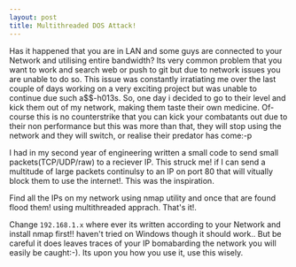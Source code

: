 ```yaml
---
layout: post
title: Multithreaded DOS Attack!
---
```


Has it happened that you are in LAN and some guys are connected to your Network and utilising entire bandwidth?
Its very common problem that you want to work and search web or push to git but due to network issues you are unable to do so. This issue was constantly irratiating me over the last couple of days working 
on a very exciting project but was unable to continue due such a$$-h013s. So, one day i decided to go to their level and kick them out of my network, making them taste their own medicine. Of-course this is no counterstrike that you can kick your combatants out due to their non performance but this was more than that, they will stop using the network and they will switch, or realise their predator has come:-p

I had in my second year of engineering written a small code to send small packets(TCP/UDP/raw) to a reciever IP. This struck me! if I can send a multitude of large packets continulsy to an IP on port 80 that will vitually block them to use the internet!. This was the inspiration.

Find all the IPs on my network using nmap utility and once that are found flood them! using multithreaded apprach. That's it!.

<script src="https://gist.github.com/neerajvashistha/2ecde01011a42e05d804acce83674971.js"></script>

Change `192.168.1.x` where ever its written according to your Network and install nmap first!! haven't tried on Windows though it should work.. But be careful it does leaves traces of your IP bomabarding the network you will easily be caught:-). Its upon you how you use it, use this wisely.
